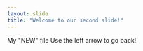 ```yaml
---
layout: slide
title: "Welcome to our second slide!"
---
```

My "NEW" file
Use the left arrow to go back!
